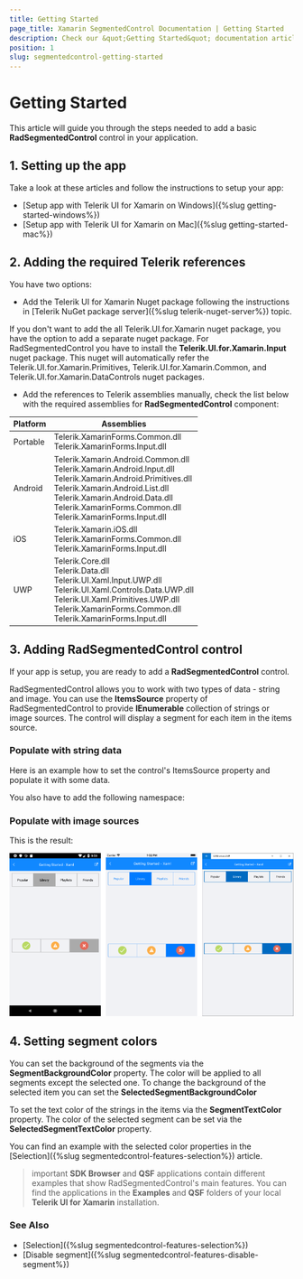 ```yaml
---
title: Getting Started
page_title: Xamarin SegmentedControl Documentation | Getting Started
description: Check our &quot;Getting Started&quot; documentation article for Telerik SegmentedControl for Xamarin control.
position: 1
slug: segmentedcontrol-getting-started
---
```


# Getting Started

This article will guide you through the steps needed to add a basic **RadSegmentedControl** control in your application.

## 1. Setting up the app

Take a look at these articles and follow the instructions to setup your app:

- [Setup app with Telerik UI for Xamarin on Windows]({%slug getting-started-windows%})
- [Setup app with Telerik UI for Xamarin on Mac]({%slug getting-started-mac%})

## 2. Adding the required Telerik references

You have two options:

* Add the Telerik UI for Xamarin Nuget package following the instructions in [Telerik NuGet package server]({%slug telerik-nuget-server%}) topic.

If you don't want to add the all Telerik.UI.for.Xamarin nuget package, you have the option to add a separate nuget package. For RadSegmentedControl you have to install the **Telerik.UI.for.Xamarin.Input** nuget package. This nuget will automatically refer the Telerik.UI.for.Xamarin.Primitives, Telerik.UI.for.Xamarin.Common, and Telerik.UI.for.Xamarin.DataControls nuget packages.

* Add the references to Telerik assemblies manually, check the list below with the required assemblies for **RadSegmentedControl** component:

| Platform | Assemblies |
| -------- | ---------- |
| Portable | Telerik.XamarinForms.Common.dll<br/>Telerik.XamarinForms.Input.dll |
| Android  | Telerik.Xamarin.Android.Common.dll<br/>Telerik.Xamarin.Android.Input.dll<br/>Telerik.Xamarin.Android.Primitives.dll<br />Telerik.Xamarin.Android.List.dll<br />Telerik.Xamarin.Android.Data.dll<br/>Telerik.XamarinForms.Common.dll<br/>Telerik.XamarinForms.Input.dll |
| iOS      | Telerik.Xamarin.iOS.dll<br/>Telerik.XamarinForms.Common.dll<br/>Telerik.XamarinForms.Input.dll |
| UWP      | Telerik.Core.dll<br/>Telerik.Data.dll<br/>Telerik.UI.Xaml.Input.UWP.dll<br/>Telerik.UI.Xaml.Controls.Data.UWP.dll<br />Telerik.UI.Xaml.Primitives.UWP.dll<br/>Telerik.XamarinForms.Common.dll<br/>Telerik.XamarinForms.Input.dll<br/>|

## 3. Adding RadSegmentedControl control

If your app is setup, you are ready to add a **RadSegmentedControl** control.

RadSegmentedControl allows you to work with two types of data - string and image. You can use the **ItemsSource** property of RadSegmentedControl to provide **IEnumerable** collection of strings or image sources. The control will display a segment for each item in the items source. 

### Populate with string data

Here is an example how to set the control's ItemsSource property and populate it with some data.

<snippet id='segmentcontrol-gettingstarted-xaml'/>
<snippet id='segmentcontrol-gettingstarted-csharp'/>

You also have to add the following namespace:

<snippet id='xmlns-telerikinput'/>
<snippet id='ns-telerikinput'/>

### Populate with image sources

<snippet id='segmentcontrol-gettingstarted-images-xaml' />
<snippet id='segmentcontrol-gettingstarted-images-csharp' />

This is the result:

![SegmentControl example](images/segmentcontrol-gettingstarted-0.png)

## 4. Setting segment colors

You can set the background of the segments via the **SegmentBackgroundColor** property. The color will be applied to all segments except the selected one. To change the background of the selected item you can set the **SelectedSegmentBackgroundColor**

To set the text color of the strings in the items via the **SegmentTextColor** property. The color of the selected segment can be set via the **SelectedSegmentTextColor** property.

You can find an example with the selected color properties in the [Selection]({%slug segmentedcontrol-features-selection%}) article.

>important **SDK Browser** and **QSF** applications contain different examples that show RadSegmentedControl's main features. You can find the applications in the **Examples** and **QSF** folders of your local **Telerik UI for Xamarin** installation.

### See Also

- [Selection]({%slug segmentedcontrol-features-selection%})
- [Disable segment]({%slug segmentedcontrol-features-disable-segment%})
